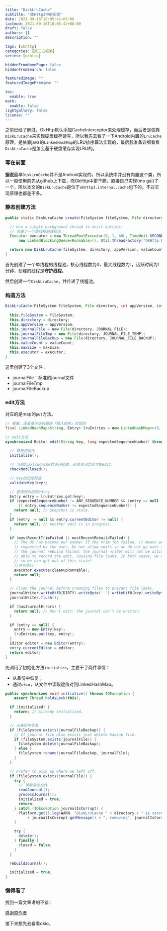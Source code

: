 ```yaml
---
title: "DiskLruCache"
subtitle: "OkHttp3中的实现"
date: 2021-09-16T10:05:42+08:00
lastmod: 2021-09-16T10:05:42+08:00
draft: false
authors: []
description: ""

tags: [okhttp]
categories: [第三方框架]
series: [okhttp]

hiddenFromHomePage: false
hiddenFromSearch: false

featuredImage: ""
featuredImagePreview: ""

toc:
  enable: true
math:
  enable: false
lightgallery: false
license: ""
---
```


之前已经了解过，OkHttp默认添加CacheInterceptor来处理缓存，而后者是依靠`DiskLruCache`来实现硬盘缓存读写，所以我先去看了一下Android内置的`LruCache`原理，是依靠java的`LinkedHashMap`的LRU排序算法实现的，最后我准备详细看看`DiskLruCache`是怎么基于硬盘缓存实现LRU的。
<!--more-->

### 写在前面

**据说**最早`DiskLruCache`并不是Android实现的，所以系统中并没有内置这个类，所以一般使用前先从github上下载，而OkHttp中更干脆，直接自己实现(mo gai)了一个，所以本文的`DiskLruCache`是位于`okhttp3.internal.cache`包下的。不过实现原理也都差不多。

### 静态创建方法

```java
public static DiskLruCache create(FileSystem fileSystem, File directory, int appVersion, int valueCount, long maxSize) {

  // Use a single background thread to evict entries.
  // 创建了一个单线程的线程池
  Executor executor = new ThreadPoolExecutor(0, 1, 60L, TimeUnit.SECONDS,
      new LinkedBlockingQueue<Runnable>(), Util.threadFactory("OkHttp DiskLruCache", true));

  return new DiskLruCache(fileSystem, directory, appVersion, valueCount, maxSize, executor);
}
```

首先创建了一个单线程的线程池，核心线程数为0，最大线程数为1，活跃时间为1分钟，创建的线程是**守护线程**。

然后创建一个`DiskLruCache`，并传递了线程池。

### 构造方法

```java
DiskLruCache(FileSystem fileSystem, File directory, int appVersion, int valueCount, long maxSize, Executor executor) {
  
  this.fileSystem = fileSystem;
  this.directory = directory;
  this.appVersion = appVersion;
  this.journalFile = new File(directory, JOURNAL_FILE);
  this.journalFileTmp = new File(directory, JOURNAL_FILE_TEMP);
  this.journalFileBackup = new File(directory, JOURNAL_FILE_BACKUP);
  this.valueCount = valueCount;
  this.maxSize = maxSize;
  this.executor = executor;
}
```

这里创建了3个文件：
  - journalFile：标准的journal文件
  - journalFileTmp
  - journalFileBackup

### edit方法

对应的是map的`put`方法。

```java
// 看看，还是基于这玩意的「插入排序」实现的
final LinkedHashMap<String, Entry> lruEntries = new LinkedHashMap<>(0, 0.75f, true);

// edit方法
synchronized Editor edit(String key, long expectedSequenceNumber) throws IOException {
  
  // 首先初始化
  initialize();

  // 当前DiskLruCache的关闭检查，必须关闭之后才能edit。
  checkNotClosed();

  // key的安全检查
  validateKey(key);

  // 查询到对应的entry
  Entry entry = lruEntries.get(key);
  if (expectedSequenceNumber != ANY_SEQUENCE_NUMBER && (entry == null
      || entry.sequenceNumber != expectedSequenceNumber)) {
    return null; // Snapshot is stale.
  }
  if (entry != null && entry.currentEditor != null) {
    return null; // Another edit is in progress.
  }

  if (mostRecentTrimFailed || mostRecentRebuildFailed) {
    // The OS has become our enemy! If the trim job failed, it means we are storing more data than
    // requested by the user. Do not allow edits so we do not go over that limit any further. If
    // the journal rebuild failed, the journal writer will not be active, meaning we will not be
    // able to record the edit, causing file leaks. In both cases, we want to retry the clean up
    // so we can get out of this state!
    //异步执行
    executor.execute(cleanupRunnable);
    return null;
  }

  // Flush the journal before creating files to prevent file leaks.
  journalWriter.writeUtf8(DIRTY).writeByte(' ').writeUtf8(key).writeByte('\n');
  journalWriter.flush();

  if (hasJournalErrors) {
    return null; // Don't edit; the journal can't be written.
  }

  if (entry == null) {
    entry = new Entry(key);
    lruEntries.put(key, entry);
  }
  Editor editor = new Editor(entry);
  entry.currentEditor = editor;
  return editor;
}
```

先调用了初始化方法`initialize`，主要干了两件事情：
  - 从备份中恢复；
  - 通过`okio`，从文件中读取键值对到LinkedHashMap。

```java
public synchronized void initialize() throws IOException {
    assert Thread.holdsLock(this);

  if (initialized) {
    return; // Already initialized.
  }

  // 从备份中恢复
  if (fileSystem.exists(journalFileBackup)) {
    // If journal file also exists just delete backup file.
    if (fileSystem.exists(journalFile)) {
      fileSystem.delete(journalFileBackup);
    } else {
      fileSystem.rename(journalFileBackup, journalFile);
    }
  }

  // Prefer to pick up where we left off.
  if (fileSystem.exists(journalFile)) {
    try {
      // 读取杂志文件
      readJournal();
      processJournal();
      initialized = true;
      return;
    } catch (IOException journalIsCorrupt) {
      Platform.get().log(WARN, "DiskLruCache " + directory + " is corrupt: "
          + journalIsCorrupt.getMessage() + ", removing", journalIsCorrupt);
    }

    try {
      delete();
    } finally {
      closed = false;
    }
  }

  rebuildJournal();

  initialized = true;
}
```

### 懒得看了

找到一篇文章讲的不错：

[感谢原作者](https://blog.csdn.net/yangxi_pekin/article/details/73459961)

接下来想先去看看okio。